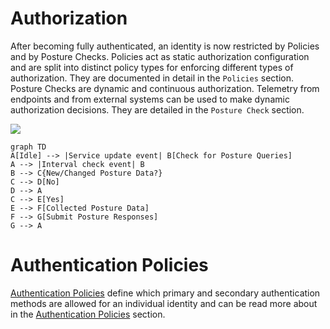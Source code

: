 
# Authorization

After becoming fully authenticated, an identity is now restricted by Policies and by Posture Checks.
Policies act as static authorization configuration and are split into distinct policy types for enforcing different
types of authorization. They are documented in detail in the `Policies` section. Posture Checks are dynamic and
continuous authorization. Telemetry from endpoints and from external systems can be used to make dynamic authorization
decisions. They are detailed in the `Posture Check` section.

[![](https://mermaid.ink/img/pako:eNpdkLFuwyAQhl_lxJyou4dWie1EWaK27lJBhitcYhQMFoZUleN3L8J1hm4c9_3fSf_IpFPECnbx2LfwUQm74Qdl6ATr9TPcG_I3LQlirzAQ0I1suMOWly3JK5ydh1c3hOgJ3iJ5TcMpCebowYYURgMys0tU2G3el-ORvp_KFu2F1MNSYcCXSdgyMxU_uiSs8rBZfmv-me_Uedrx0hlDMvyzJGCXgT1v4lenw2P7TkPv7JAd-1nNVqwj36FWqYpRWADBQksdCVakp0J_FUzYKXFzE7XSwXlWnNEMtGIYg2t-rGRF8JEWqNKYau3-qOkXa1x5og)](https://mermaid-js.github.io/mermaid-live-editor/edit#pako:eNpdkLFuwyAQhl_lxJyou4dWie1EWaK27lJBhitcYhQMFoZUleN3L8J1hm4c9_3fSf_IpFPECnbx2LfwUQm74Qdl6ATr9TPcG_I3LQlirzAQ0I1suMOWly3JK5ydh1c3hOgJ3iJ5TcMpCebowYYURgMys0tU2G3el-ORvp_KFu2F1MNSYcCXSdgyMxU_uiSs8rBZfmv-me_Uedrx0hlDMvyzJGCXgT1v4lenw2P7TkPv7JAd-1nNVqwj36FWqYpRWADBQksdCVakp0J_FUzYKXFzE7XSwXlWnNEMtGIYg2t-rGRF8JEWqNKYau3-qOkXa1x5og)
```mermaid
graph TD
A[Idle] --> |Service update event| B[Check for Posture Queries]
A --> |Interval check event| B
B --> C{New/Changed Posture Data?}
C --> D[No]
D --> A
C --> E[Yes]
E --> F[Collected Posture Data]
F --> G[Submit Posture Responses]
G --> A

```

# Authentication Policies

[Authentication Policies](../authentication/authentication-policies.md) define which primary and secondary authentication methods are allowed for an individual
identity and can be read more about in the [Authentication Policies](../authentication/authentication-policies.md) section.